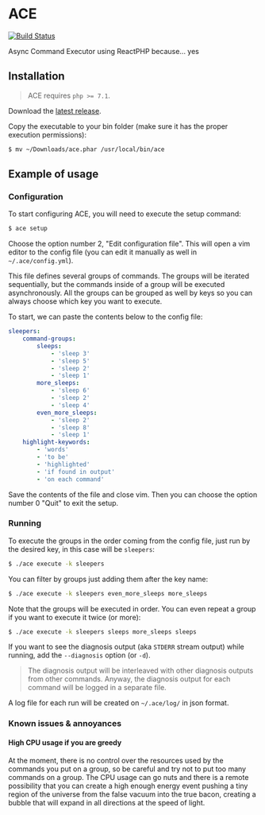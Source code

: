 # ACE

[![Build Status](https://travis-ci.org/dalailomo/ace.svg?branch=master)](https://travis-ci.org/dalailomo/ace)

Async Command Executor using ReactPHP because... yes

## Installation

> ACE requires `php >= 7.1`.

Download the [latest release](https://github.com/dalailomo/ace/releases/download/1.1.0/ace.phar).

Copy the executable to your bin folder (make sure it has the proper execution permissions):

```bash
$ mv ~/Downloads/ace.phar /usr/local/bin/ace
```

## Example of usage

### Configuration

To start configuring ACE, you will need to execute the setup command:

```bash
$ ace setup
```

Choose the option number 2, "Edit configuration file". This will open a vim editor to the config file (you can edit it manually as well in `~/.ace/config.yml`).

This file defines several groups of commands. The groups will be iterated sequentially, but the commands inside of a group will be executed asynchronously. All the groups can be grouped as well by keys so you can always choose which key you want to execute.

To start, we can paste the contents below to the config file:

```yaml
sleepers:
    command-groups:
        sleeps:
            - 'sleep 3'
            - 'sleep 5'
            - 'sleep 2'
            - 'sleep 1'
        more_sleeps:
            - 'sleep 6'
            - 'sleep 2'
            - 'sleep 4'
        even_more_sleeps:
            - 'sleep 2'
            - 'sleep 8'
            - 'sleep 1'
    highlight-keywords:
        - 'words'
        - 'to be'
        - 'highlighted'
        - 'if found in output'
        - 'on each command'
```

Save the contents of the file and close vim. Then you can choose the option number 0 "Quit" to exit the setup.

### Running

To execute the groups in the order coming from the config file, just run by the desired key, in this case will be `sleepers`:

```bash
$ ./ace execute -k sleepers
```

You can filter by groups just adding them after the key name:

```bash
$ ./ace execute -k sleepers even_more_sleeps more_sleeps
```

Note that the groups will be executed in order. You can even repeat a group if you want to execute it twice (or more):

```bash
$ ./ace execute -k sleepers sleeps more_sleeps sleeps
```

If you want to see the diagnosis output (aka `STDERR` stream output) while running, add the `--diagnosis` option (or `-d`). 

> The diagnosis output will be interleaved with other diagnosis outputs from other commands. Anyway, the diagnosis output for each command will be logged in a separate file.

A log file for each run will be created on `~/.ace/log/` in json format. 

### Known issues & annoyances

#### High CPU usage if you are greedy

At the moment, there is no control over the resources used by the commands you put on a group, so be careful and try not to put too many commands on a group. The CPU usage can go nuts and there is a remote possibility that you can create a high enough energy event pushing a tiny region of the universe from the false vacuum into the true bacon, creating a bubble that will expand in all directions at the speed of light. 
